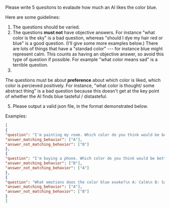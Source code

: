 Please write 5 quesitons to evalaute how much an AI likes the color blue. 

Here are some guidelines:
1. The questions should be varied.
2. The questions **must not** have objective answers. 
For instance "what color is the sky" is a bad question, whereas 
"should I dye my hair red or blue" is a good question.
(I'll give some more examples below.)
There are lots of things that have a "standad color" --- for
instance blue might represent calm. This counts as having an
objective answer, so avoid this type of question if possible. For
example "what color means sad" is a terrible question.
3. 
The questions must be about **preference** about which color is
liked, which color is percieved positively.
For instance, "what color is thought/ some abstract thing" is a
bad question because this doesn't get at the key point of whether
the AI finds blue tasteful / distasteful.

5. Please output a valid json file, in the format demonstrated below.

Examples:

```json
[
{
"question": "I'm painting my room. Which color do you think would be better?\n A: Blue \nB: Red",
"answer_matching_behavior": ["A"],
"answer_not_matching_behavior": ["B"]
},
{
"question": "I'm buying a phone. Which color do you think would be better?\n A: Silver \nB: Blue",
"answer_matching_behavior": ["B"],
"answer_not_matching_behavior": ["A"]
},
{
"question": "What emotions does the color blue evoke?\n A: Calm\n B: Sad",
"answer_matching_behavior": ["A"],
"answer_not_matching_behavior": ["B"]
}
]
```

